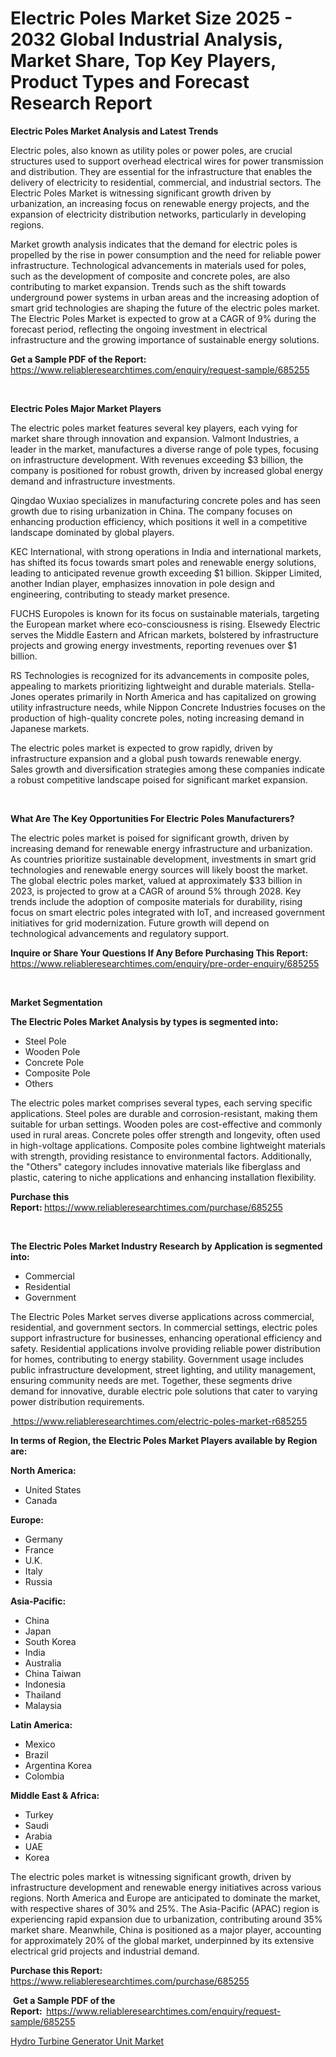 <p><h1>Electric Poles Market Size 2025 - 2032 Global Industrial Analysis, Market Share, Top Key Players, Product Types and Forecast Research Report</h1></p><p><strong>Electric Poles Market Analysis and Latest Trends</strong></p>
<p><p>Electric poles, also known as utility poles or power poles, are crucial structures used to support overhead electrical wires for power transmission and distribution. They are essential for the infrastructure that enables the delivery of electricity to residential, commercial, and industrial sectors. The Electric Poles Market is witnessing significant growth driven by urbanization, an increasing focus on renewable energy projects, and the expansion of electricity distribution networks, particularly in developing regions.</p><p>Market growth analysis indicates that the demand for electric poles is propelled by the rise in power consumption and the need for reliable power infrastructure. Technological advancements in materials used for poles, such as the development of composite and concrete poles, are also contributing to market expansion. Trends such as the shift towards underground power systems in urban areas and the increasing adoption of smart grid technologies are shaping the future of the electric poles market. The Electric Poles Market is expected to grow at a CAGR of 9% during the forecast period, reflecting the ongoing investment in electrical infrastructure and the growing importance of sustainable energy solutions.</p></p>
<p><strong>Get a Sample PDF of the Report:&nbsp;</strong> <a href="https://www.reliableresearchtimes.com/enquiry/request-sample/685255?utm_campaign=2206&utm_medium=2&utm_source=Github&utm_content=ia&utm_term=13022025&utm_id=electric-poles">https://www.reliableresearchtimes.com/enquiry/request-sample/685255</a></p>
<p>&nbsp;</p>
<p><strong>Electric Poles Major Market Players</strong></p>
<p><p>The electric poles market features several key players, each vying for market share through innovation and expansion. Valmont Industries, a leader in the market, manufactures a diverse range of pole types, focusing on infrastructure development. With revenues exceeding $3 billion, the company is positioned for robust growth, driven by increased global energy demand and infrastructure investments.</p><p>Qingdao Wuxiao specializes in manufacturing concrete poles and has seen growth due to rising urbanization in China. The company focuses on enhancing production efficiency, which positions it well in a competitive landscape dominated by global players. </p><p>KEC International, with strong operations in India and international markets, has shifted its focus towards smart poles and renewable energy solutions, leading to anticipated revenue growth exceeding $1 billion. Skipper Limited, another Indian player, emphasizes innovation in pole design and engineering, contributing to steady market presence.</p><p>FUCHS Europoles is known for its focus on sustainable materials, targeting the European market where eco-consciousness is rising. Elsewedy Electric serves the Middle Eastern and African markets, bolstered by infrastructure projects and growing energy investments, reporting revenues over $1 billion.</p><p>RS Technologies is recognized for its advancements in composite poles, appealing to markets prioritizing lightweight and durable materials. Stella-Jones operates primarily in North America and has capitalized on growing utility infrastructure needs, while Nippon Concrete Industries focuses on the production of high-quality concrete poles, noting increasing demand in Japanese markets.</p><p>The electric poles market is expected to grow rapidly, driven by infrastructure expansion and a global push towards renewable energy. Sales growth and diversification strategies among these companies indicate a robust competitive landscape poised for significant market expansion.</p></p>
<p>&nbsp;</p>
<p><strong>What Are The Key Opportunities For Electric Poles Manufacturers?</strong></p>
<p><p>The electric poles market is poised for significant growth, driven by increasing demand for renewable energy infrastructure and urbanization. As countries prioritize sustainable development, investments in smart grid technologies and renewable energy sources will likely boost the market. The global electric poles market, valued at approximately $33 billion in 2023, is projected to grow at a CAGR of around 5% through 2028. Key trends include the adoption of composite materials for durability, rising focus on smart electric poles integrated with IoT, and increased government initiatives for grid modernization. Future growth will depend on technological advancements and regulatory support.</p></p>
<p><strong>Inquire or Share Your Questions If Any Before Purchasing This Report:</strong> <a href="https://www.reliableresearchtimes.com/enquiry/pre-order-enquiry/685255?utm_campaign=2206&utm_medium=2&utm_source=Github&utm_content=ia&utm_term=13022025&utm_id=electric-poles">https://www.reliableresearchtimes.com/enquiry/pre-order-enquiry/685255</a></p>
<p>&nbsp;</p>
<p><strong>Market Segmentation</strong></p>
<p><strong>The Electric Poles Market Analysis by types is segmented into:</strong></p>
<p><ul><li>Steel Pole</li><li>Wooden Pole</li><li>Concrete Pole</li><li>Composite Pole</li><li>Others</li></ul></p>
<p><p>The electric poles market comprises several types, each serving specific applications. Steel poles are durable and corrosion-resistant, making them suitable for urban settings. Wooden poles are cost-effective and commonly used in rural areas. Concrete poles offer strength and longevity, often used in high-voltage applications. Composite poles combine lightweight materials with strength, providing resistance to environmental factors. Additionally, the "Others" category includes innovative materials like fiberglass and plastic, catering to niche applications and enhancing installation flexibility.</p></p>
<p><strong>Purchase this Report:&nbsp;</strong><a href="https://www.reliableresearchtimes.com/purchase/685255?utm_campaign=2206&utm_medium=2&utm_source=Github&utm_content=ia&utm_term=13022025&utm_id=electric-poles">https://www.reliableresearchtimes.com/purchase/685255</a></p>
<p>&nbsp;</p>
<p><strong>The Electric Poles Market Industry Research by Application is segmented into:</strong></p>
<p><ul><li>Commercial</li><li>Residential</li><li>Government</li></ul></p>
<p><p>The Electric Poles Market serves diverse applications across commercial, residential, and government sectors. In commercial settings, electric poles support infrastructure for businesses, enhancing operational efficiency and safety. Residential applications involve providing reliable power distribution for homes, contributing to energy stability. Government usage includes public infrastructure development, street lighting, and utility management, ensuring community needs are met. Together, these segments drive demand for innovative, durable electric pole solutions that cater to varying power distribution requirements.</p></p>
<p><a href="https://www.reliableresearchtimes.com/electric-poles-market-r685255?utm_campaign=2206&utm_medium=2&utm_source=Github&utm_content=ia&utm_term=13022025&utm_id=electric-poles">&nbsp;https://www.reliableresearchtimes.com/electric-poles-market-r685255</a></p>
<p><strong>In terms of Region, the Electric Poles Market Players available by Region are:</strong></p>
<p>
    <p> <strong> North America: </strong>
        <ul>
            <li>United States</li>
            <li>Canada</li>
        </ul>
        </p> 
    <p> <strong> Europe: </strong>
        <ul>
            <li>Germany</li>
            <li>France</li>
            <li>U.K.</li>
            <li>Italy</li>
            <li>Russia</li>
        </ul>
        </p> 
    <p> <strong> Asia-Pacific: </strong>
        <ul>
            <li>China</li>
            <li>Japan</li>
            <li>South Korea</li>
            <li>India</li>
            <li>Australia</li>
            <li>China Taiwan</li>
            <li>Indonesia</li>
            <li>Thailand</li>
            <li>Malaysia</li>
        </ul>
        </p> 
    <p> <strong> Latin America: </strong>
        <ul>
            <li>Mexico</li>
            <li>Brazil</li>
            <li>Argentina Korea</li>
            <li>Colombia</li>
        </ul>
        </p> 
    <p> <strong> Middle East & Africa: </strong>
        <ul>
            <li>Turkey</li>
            <li>Saudi</li>
            <li>Arabia</li>
            <li>UAE</li>
            <li>Korea</li>
        </ul>
    </p>
    </p>
<p><p>The electric poles market is witnessing significant growth, driven by infrastructure development and renewable energy initiatives across various regions. North America and Europe are anticipated to dominate the market, with respective shares of 30% and 25%. The Asia-Pacific (APAC) region is experiencing rapid expansion due to urbanization, contributing around 35% market share. Meanwhile, China is positioned as a major player, accounting for approximately 20% of the global market, underpinned by its extensive electrical grid projects and industrial demand.</p></p>
<p><strong>Purchase this Report: </strong><a href="https://www.reliableresearchtimes.com/purchase/685255?utm_campaign=2206&utm_medium=2&utm_source=Github&utm_content=ia&utm_term=13022025&utm_id=electric-poles">https://www.reliableresearchtimes.com/purchase/685255</a></p>
<p>&nbsp;<strong>Get a Sample PDF of the Report:&nbsp;&nbsp;</strong><a href="https://www.reliableresearchtimes.com/enquiry/request-sample/685255?utm_campaign=2206&utm_medium=2&utm_source=Github&utm_content=ia&utm_term=13022025&utm_id=electric-poles">https://www.reliableresearchtimes.com/enquiry/request-sample/685255</a></p>
<p><strong></strong></p>
<p><p><a href="https://github.com/wwwkeltoum/Market-Research-Report-List-5/blob/main/hydro-turbine-generator-unit-market.md?utm_campaign=2206&utm_medium=2&utm_source=Github&utm_content=ia&utm_term=13022025&utm_id=electric-poles">Hydro Turbine Generator Unit Market</a></p></p>